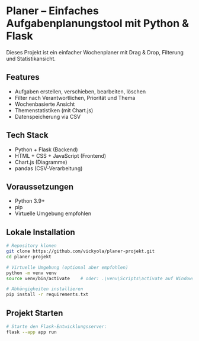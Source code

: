 #  Planer – Einfaches Aufgabenplanungstool mit Python & Flask

Dieses Projekt ist ein einfacher Wochenplaner mit Drag & Drop, Filterung und Statistikansicht.

##  Features

- Aufgaben erstellen, verschieben, bearbeiten, löschen
- Filter nach Verantwortlichen, Priorität und Thema
- Wochenbasierte Ansicht
- Themenstatistiken (mit Chart.js)
- Datenspeicherung via CSV

##  Tech Stack

- Python + Flask (Backend)
- HTML + CSS + JavaScript (Frontend)
- Chart.js (Diagramme)
- pandas (CSV-Verarbeitung)


## Voraussetzungen

- Python 3.9+
- pip
- Virtuelle Umgebung empfohlen


##  Lokale Installation

```bash
# Repository klonen
git clone https://github.com/vickyola/planer-projekt.git
cd planer-projekt

# Virtuelle Umgebung (optional aber empfohlen)
python -m venv venv
source venv/bin/activate    # oder: .\venv\Scripts\activate auf Windows

# Abhängigkeiten installieren
pip install -r requirements.txt

```

## Projekt Starten

```bash
# Starte den Flask-Entwicklungsserver:
flask --app app run
```